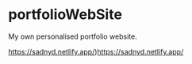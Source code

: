 # portfolioWebSite
My own personalised portfolio website. 


https://sadnyd.netlify.app/)https://sadnyd.netlify.app/
